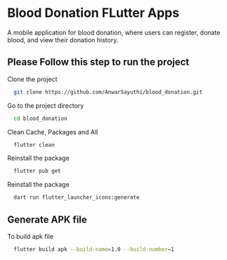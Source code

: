 
# Blood Donation FLutter Apps

A mobile application for blood donation, where users can register, donate blood, and view their donation history.


## Please Follow this step to run the project

Clone the project

```bash
  git clone https://github.com/AnwarSayuthi/blood_donation.git
```

Go to the project directory

```bash
  cd blood_donation
```

Clean Cache, Packages and All

```bash
  flutter clean
```

Reinstall the package

```bash
  flutter pub get
```

Reinstall the package

```bash
  dart run flutter_launcher_icons:generate
```



## Generate APK file

To build apk file

```bash
  flutter build apk --build-name=1.0 --build-number=1
```

